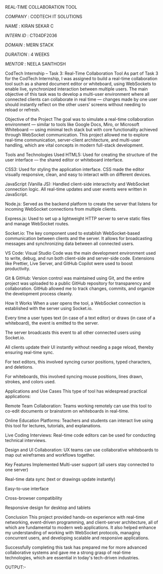 REAL-TIME COLLABORATION TOOL

*COMPANY* : CODTECH IT SOLUTIONS

*NAME* : KIRAN SEKAR C

*INTERN ID* : CT04DF2036

*DOMAIN* : MERN STACK

*DURATION* : 4 WEEKS

*MENTOR* : NEELA SANTHOSH

CodTech Internship – Task 3: Real-Time Collaboration Tool
As part of Task 3 for the CodTech Internship, I was assigned to build a real-time collaboration tool such as a shared document editor or whiteboard, using WebSockets to enable live, synchronized interaction between multiple users. The main objective of this task was to develop a multi-user environment where all connected clients can collaborate in real time — changes made by one user should instantly reflect on the other users’ screens without needing to reload or refresh.

Objective of the Project
The goal was to simulate a real-time collaboration environment — similar to tools like Google Docs, Miro, or Microsoft Whiteboard — using minimal tech stack but with core functionality achieved through WebSocket communication. This project allowed me to explore real-time communication, server-client architecture, and multi-user handling, which are vital concepts in modern full-stack development.

Tools and Technologies Used
HTML5: Used for creating the structure of the user interface — the shared editor or whiteboard interface.

CSS3: Used for styling the application interface. CSS made the editor visually responsive, clean, and easy to interact with on different devices.

JavaScript (Vanilla JS): Handled client-side interactivity and WebSocket connection logic. All real-time updates and user events were written in JavaScript.

Node.js: Served as the backend platform to create the server that listens for incoming WebSocket connections from multiple clients.

Express.js: Used to set up a lightweight HTTP server to serve static files and manage WebSocket routes.

Socket.io: The key component used to establish WebSocket-based communication between clients and the server. It allows for broadcasting messages and synchronizing data between all connected users.

VS Code: Visual Studio Code was the main development environment used to write, debug, and run both client-side and server-side code. Extensions like Prettier, Live Server, and GitHub Copilot were used to boost productivity.

Git & GitHub: Version control was maintained using Git, and the entire project was uploaded to a public GitHub repository for transparency and collaboration. GitHub allowed me to track changes, commits, and organize the development process cleanly.

How It Works
When a user opens the tool, a WebSocket connection is established with the server using Socket.io.

Every time a user types text (in case of a text editor) or draws (in case of a whiteboard), the event is emitted to the server.

The server broadcasts this event to all other connected users using Socket.io.

All clients update their UI instantly without needing a page reload, thereby ensuring real-time sync.

For text editors, this involved syncing cursor positions, typed characters, and deletions.

For whiteboards, this involved syncing mouse positions, lines drawn, strokes, and colors used.

Applications and Use Cases
This type of tool has widespread practical applications:

Remote Team Collaboration: Teams working remotely can use this tool to co-edit documents or brainstorm on whiteboards in real-time.

Online Education Platforms: Teachers and students can interact live using this tool for lectures, tutorials, and explanations.

Live Coding Interviews: Real-time code editors can be used for conducting technical interviews.

Design and UI Collaboration: UX teams can use collaborative whiteboards to map out wireframes and workflows together.

Key Features Implemented
Multi-user support (all users stay connected to one server)

Real-time data sync (text or drawings update instantly)

Easy-to-use interface

Cross-browser compatibility

Responsive design for desktop and tablets

Conclusion
This project provided hands-on experience with real-time networking, event-driven programming, and client-server architecture, all of which are fundamental to modern web applications. It also helped enhance my understanding of working with WebSocket protocols, managing concurrent users, and developing scalable and responsive applications.

Successfully completing this task has prepared me for more advanced collaborative systems and gave me a strong grasp of real-time technologies, which are essential in today's tech-driven industries.

OUTPUT:-

